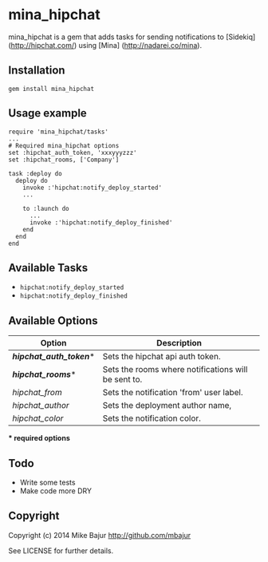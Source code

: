 mina_hipchat
============

mina_hipchat is a gem that adds tasks for sending notifications to [Sidekiq] (http://hipchat.com/)
using [Mina] (http://nadarei.co/mina).

## Installation

    gem install mina_hipchat

## Usage example

    require 'mina_hipchat/tasks'
    ...
    # Required mina_hipchat options
    set :hipchat_auth_token, 'xxxyyyzzz'
    set :hipchat_rooms, ['Company']

    task :deploy do
      deploy do
        invoke :'hipchat:notify_deploy_started'
        ...

        to :launch do
          ...
          invoke :'hipchat:notify_deploy_finished'
        end
      end
    end

## Available Tasks

* `hipchat:notify_deploy_started`
* `hipchat:notify_deploy_finished`

## Available Options

| Option                    | Description                                         |
| ------------------------- | --------------------------------------------------- |
| *__hipchat_auth_token__** | Sets the hipchat api auth token.                    |
| *__hipchat_rooms__**      | Sets the rooms where notifications will be sent to. |
| *hipchat_from*            | Sets the notification 'from' user label.            |
| *hipchat_author*          | Sets the deployment author name,                    |
| *hipchat_color*           | Sets the notification color.                        |

__* required options__

## Todo

* Write some tests
* Make code more DRY

## Copyright

Copyright (c) 2014 Mike Bajur http://github.com/mbajur

See LICENSE for further details.
